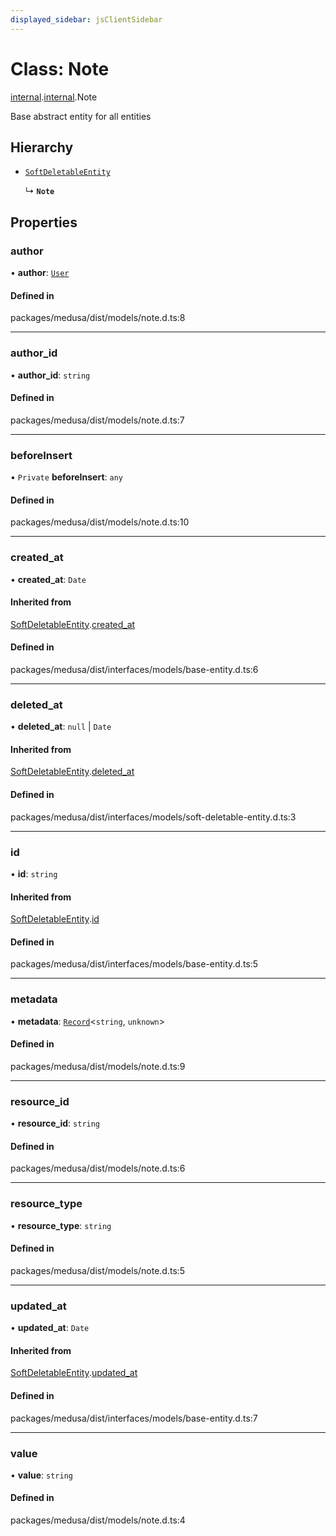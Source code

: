 ```yaml
---
displayed_sidebar: jsClientSidebar
---
```


# Class: Note

[internal](../modules/internal-8.md).[internal](../modules/internal-8.internal.md).Note

Base abstract entity for all entities

## Hierarchy

- [`SoftDeletableEntity`](internal-1.SoftDeletableEntity.md)

  ↳ **`Note`**

## Properties

### author

• **author**: [`User`](internal-1.User.md)

#### Defined in

packages/medusa/dist/models/note.d.ts:8

___

### author\_id

• **author\_id**: `string`

#### Defined in

packages/medusa/dist/models/note.d.ts:7

___

### beforeInsert

• `Private` **beforeInsert**: `any`

#### Defined in

packages/medusa/dist/models/note.d.ts:10

___

### created\_at

• **created\_at**: `Date`

#### Inherited from

[SoftDeletableEntity](internal-1.SoftDeletableEntity.md).[created_at](internal-1.SoftDeletableEntity.md#created_at)

#### Defined in

packages/medusa/dist/interfaces/models/base-entity.d.ts:6

___

### deleted\_at

• **deleted\_at**: ``null`` \| `Date`

#### Inherited from

[SoftDeletableEntity](internal-1.SoftDeletableEntity.md).[deleted_at](internal-1.SoftDeletableEntity.md#deleted_at)

#### Defined in

packages/medusa/dist/interfaces/models/soft-deletable-entity.d.ts:3

___

### id

• **id**: `string`

#### Inherited from

[SoftDeletableEntity](internal-1.SoftDeletableEntity.md).[id](internal-1.SoftDeletableEntity.md#id)

#### Defined in

packages/medusa/dist/interfaces/models/base-entity.d.ts:5

___

### metadata

• **metadata**: [`Record`](../modules/internal.md#record)<`string`, `unknown`\>

#### Defined in

packages/medusa/dist/models/note.d.ts:9

___

### resource\_id

• **resource\_id**: `string`

#### Defined in

packages/medusa/dist/models/note.d.ts:6

___

### resource\_type

• **resource\_type**: `string`

#### Defined in

packages/medusa/dist/models/note.d.ts:5

___

### updated\_at

• **updated\_at**: `Date`

#### Inherited from

[SoftDeletableEntity](internal-1.SoftDeletableEntity.md).[updated_at](internal-1.SoftDeletableEntity.md#updated_at)

#### Defined in

packages/medusa/dist/interfaces/models/base-entity.d.ts:7

___

### value

• **value**: `string`

#### Defined in

packages/medusa/dist/models/note.d.ts:4
